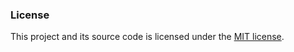### License
This project and its source code is licensed under the [MIT license](https://aallithioo.github.io/LICENSE.txt).
